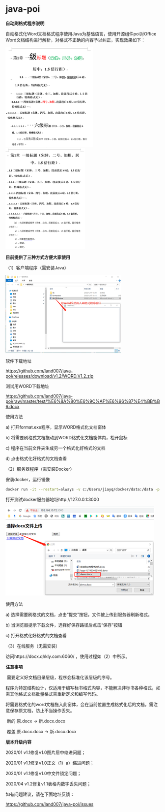 # java-poi

**自动刷格式程序说明**

  自动格式化Word文档格式程序使用Java为基础语言，使用开源组件poi对Office Word文档结构进行解析，对格式不正确的内容予以纠正，实现效果如下：

 ![img](https://raw.githubusercontent.com/land007/java-poi/master/image/微信图片_20200410124809.png)![img](https://raw.githubusercontent.com/land007/java-poi/master/image/微信图片_20200410124814.png)

**目前提供了三种方式方便大家使用**

（1）客户端程序（需安装Java）

![img](https://raw.githubusercontent.com/land007/java-poi/master/image/微信图片_20200410124819.png)

软件下载地址

https://github.com/land007/java-poi/releases/download/v1.2/WORD.V1.2.zip

测试用WORD下载地址

https://github.com/land007/java-poi/raw/master/test/%E6%8A%80%E6%9C%AF%E6%96%87%E4%BB%B6.docx

使用方法

a)    打开format.exe程序，显示WORD格式化文档窗体

b)    将需要刷格式文档拖动到WORD格式化文档窗体内，松开鼠标

c)    程序在当前文件夹生成另一个格式化好格式的文档

d)    点击格式化好格式的文档查看

（2）服务器程序（需安装Docker）

安装docker，运行镜像

```bash
docker run -it --restart=always -v c:/Users/jiayq/docker/data:/data -p 20022:22 -p 3000:3000 --log-opt max-size=1m --log-opt max-file=1 --name poi land007/java-poi:latest
```

打开测试docker服务器地址http://127.0.0.1:3000

![img](https://raw.githubusercontent.com/land007/java-poi/master/image/微信图片_20200410124825.png)

使用方法

a)    选择需要刷格式的文档，点击“提交”按钮，文件被上传到服务器刷新格式。

b)    当浏览器提示下载文件，选择好保存路径后点击“保存”按钮

c)    打开格式化好格式的文档查看

（3）在线服务（无需安装）

访问https://docx.qhkly.com:6060/ ，使用过程如（2）中所示。

**注意事项**

​    需要定义好文档目录层级，程序会标准化该层级的序号。

​    程序为特定结构设计，仅适用于编写标书格式内容，不能解决非标书各种格式，如需其他格式文档批量格式需重新定义和编写代码。

​    将需要格式化的word文档拖入此窗体，会在当前位置生成格式化后的文档，需注意保存原文档，防止不当操作丢失。

​           新的    原.docx -> 新.docx.docx

​           覆盖    原.docx.docx -> 新.docx.docx

**版本升级内容**

  2020/01 v1.1修复v1.0图片居中缩进问题；

  2020/01 v1.1修复v1.0正文（1）a）缩进问题；

  2020/01 v1.1修复v1.0中文件锁定问题；

  2020/04 v1.2修复v1.1表格内数字丢失问题；



 如有问题建议，请在下面地址反馈：

   https://github.com/land007/java-poi/issues

